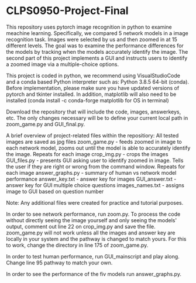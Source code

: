 # CLPS0950-Project-Final

This repository uses pytorch image recognition in python to examine meachine learning. Specifically, we compared 5 network models in a image recognition task. Images were selected by us and then zoomed in at 15 different levels. The goal was to examine the performance differences for the models by tracking when the models accurately identify the image. The second part of this project implements a GUI and instructs users to identify a zoomed image via a multiple-choice options. 


This project is coded in python, we recommend using VisualStudioCode and a conda based Python interpreter such as: Python 3.8.5 64-bit (conda). Before implementation, please make sure you have updated versions of pytorch and tkinter installed. In addition, matplotlib will also need to be installed (conda install -c conda-forge matplotlib
 for OS in terminal)

Download the repository that will include the code, images, answerkeys, etc. The only changes necessary will be to define your current local path in zoom_game.py and GUI_final.py. 

A brief overview of project-related files within the repositiory:
All tested images are saved as jpg files 
zoom_game.py - feeds zoomed in image to each network model, zooms out until the model is able to accurately identify the image. Repeats for each image
crop_img.py - crops the images 
GUI_files.py - presents GUI asking user to identify zoomed in image. Tells the user if they are right or wrong from the command window. Repeats for each image
answer_graphs.py - summary of human vs network model performance 
answer_key.txt - answer key for images
GUI_answer.txt - answer key for GUI multiple choice questions
images_names.txt - assigns image to GUI based on question number

Note: Any additional files were created for practice and tutorial purposes.

In order to see network performance, run zoom.py. To process the code without directly seeing the image yourself and only seeing the models' output, comment out line 22 on crop_img.py and save the file. zoom_game.py will not work unless all the images and answer key are locally in your system and the pathway is changed to match yours. For this to work, change the directory in line 175 of zoom_game.py. 

In order to test human performance, run GUI_mainscript and play along. Change line 95 pathway to match your own. 

In order to see the performance of the fiv models run answer_graphs.py. 


